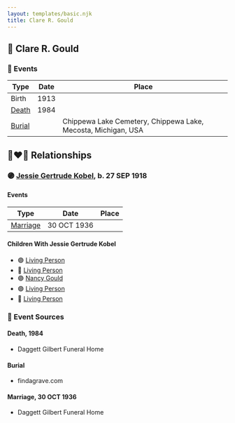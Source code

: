 ```yaml
---
layout: templates/basic.njk
title: Clare R. Gould
---
```

## 🔵 Clare R. Gould

### 📆 Events

Type | Date | Place
------ | ------ | ------
Birth | 1913 |
[Death](#event-ad4e78ee-6c68-4020-a22d-66fb0a45c649) | 1984 |
[Burial](#event-2281189e-c11f-468c-bdff-3cd1bbc9a394) |  | Chippewa Lake Cemetery, Chippewa Lake, Mecosta, Michigan, USA

## 👩‍❤️‍👨 Relationships

### 🟣 [Jessie Gertrude Kobel](/people/9/95617946), b. 27 SEP 1918

#### Events

Type | Date | Place
------ | ------ | ------
[Marriage](#event-79834ebb-6e87-4ca3-911d-62419e674f8d) | 30 OCT 1936 |
#### Children With Jessie Gertrude Kobel
* 🟣 [Living Person](/people/3/33132669)
* 🔵 [Living Person](/people/5/53259826)
* 🟣 [Nancy Gould](/people/9/97367694)
* 🟣 [Living Person](/people/8/89432224)
* 🔵 [Living Person](/people/7/70072800)
### 📰 Event Sources

#### <a id="event-ad4e78ee-6c68-4020-a22d-66fb0a45c649"></a> Death, 1984
* Daggett Gilbert Funeral Home

#### <a id="event-2281189e-c11f-468c-bdff-3cd1bbc9a394"></a> Burial
* findagrave.com

#### <a id="event-79834ebb-6e87-4ca3-911d-62419e674f8d"></a> Marriage, 30 OCT 1936
* Daggett Gilbert Funeral Home